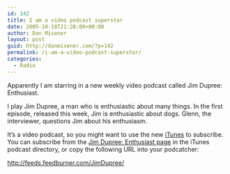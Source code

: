 ```yaml
---
id: 142
title: I am a video podcast superstar
date: 2005-10-18T21:28:00+00:00
author: Dan Misener
layout: post
guid: http://danmisener.com/?p=142
permalink: /i-am-a-video-podcast-superstar/
categories:
  - Radio
---
```

<img src="http://static.flickr.com/28/53880226_1cc73b4220.jpg?v=0" border="0" alt="" />Apparently I am starring in a new weekly video podcast called Jim Dupree: Enthusiast.

I play Jim Dupree, a man who is enthusiastic about many things. In the first episode, released this week, Jim is enthusiastic about dogs. Glenn, the interviewer, questions Jim about his enthusiasm.

It&#8217;s a video podcast, so you might want to use the new [iTunes](http://www.apple.ca/itunes/) to subscribe. You can subscribe from the [Jim Dupree: Enthusiast page](http://phobos.apple.com/WebObjects/MZStore.woa/wa/viewPodcast?id=83236843&s=143455) in the iTunes podcast directory, or copy the following URL into your podcatcher:

<http://feeds.feedburner.com/JimDupree/>
